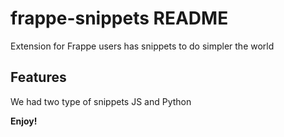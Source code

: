# frappe-snippets README

Extension for Frappe users has snippets to do simpler the world

## Features

We had two type of snippets JS and Python


**Enjoy!**
